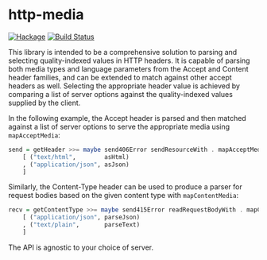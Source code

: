 http-media
==========

[![Hackage](https://img.shields.io/hackage/v/http-media.svg)](https://hackage.haskell.org/package/http-media)
[![Build Status](https://github.com/zmthy/http-media/workflows/Haskell-CI/badge.svg)](https://github.com/zmthy/http-media/actions?query=workflow%3AHaskell-CI)

This library is intended to be a comprehensive solution to parsing and
selecting quality-indexed values in HTTP headers.  It is capable of
parsing both media types and language parameters from the Accept and
Content header families, and can be extended to match against other
accept headers as well.  Selecting the appropriate header value is
achieved by comparing a list of server options against the
quality-indexed values supplied by the client.

In the following example, the Accept header is parsed and then matched
against a list of server options to serve the appropriate media using
`mapAcceptMedia`:

```haskell
send = getHeader >>= maybe send406Error sendResourceWith . mapAcceptMedia
    [ ("text/html",        asHtml)
    , ("application/json", asJson)
    ]
```

Similarly, the Content-Type header can be used to produce a parser for
request bodies based on the given content type with `mapContentMedia`:

```haskell
recv = getContentType >>= maybe send415Error readRequestBodyWith . mapContentMedia
    [ ("application/json", parseJson)
    , ("text/plain",       parseText)
    ]
```

The API is agnostic to your choice of server.
